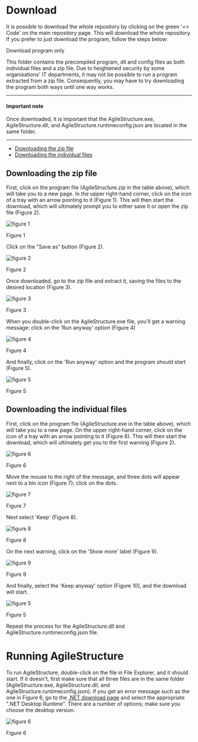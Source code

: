 # Download

It is possible to download the whole repository by clicking on the green '<> Code' on the main repository page. This will download the whole repository. If you prefer to just download the program, follow the steps below:

Download program only

This folder contains the precompiled program, dll and config files as both individual files and a zip file. Due to heightened security by some organisations' IT departments, it may not be possible to run a program extracted from a zip file. Consequently, you may have to try downloading the program both ways until one way works. 

<hr />

#### Important note  

Once downloaded, it is important that the AgileStructure.exe, AgileStructure.dll, and AgileStructure.runtimeconfig.json are located in the same folder. 
<hr />

* [Downloading the zip file](#downloading-the-zip-file)
* [Downloading the individual files](#downloading-the-individual-files)

## Downloading the zip file

First, click on the program file (AgileStructure.zip in the table above), which will take you to a new page. In the upper right-hand corner, click on the icon of a tray with an arrow pointing to it (Figure 1). This will then start the download, which will ultimately prompt you to either save it or open the zip file (Figure 2).

![figure 1](images/figure1.jpg)

Figure 1

Click on the "Save as" button (Figure 2).

![figure 2](images/figure2.jpg)

Figure 2

Once downloaded, go to the zip file and extract it, saving the files to the desired location (Figure 3).

![figure 3](images/figure3.jpg)

Figure 3

When you double-click on the AgileStructure.exe file, you'll get a warning message: click on the 'Run  anyway' option (Figure 4)

![figure 4](images/figure4.jpg)

Figure 4

And finally, click on the 'Run  anyway' option and the program should start (Figure 5).

![figure 5](images/figure5.jpg)

Figure 5

## Downloading the individual files

First, click on the program file (AgileStructure.exe in the table above), which will take you to a new page. On the upper right-hand corner, click on the icon of a tray with an arrow pointing to it (Figure 6). This will then start the download, which will ultimately get you to the first warning (Figure 2).

![figure 6](images/figure6.jpg)

Figure 6

Move the mouse to the right of the message, and three dots will appear next to a bin icon (Figure 7); click on the dots.

![figure 7](images/figure7.jpg)

Figure 7

Next select 'Keep' (Figure 8).

![figure 8](images/figure8.jpg)

Figure 8

On the next warning, click on the 'Show more' label (Figure 9).

![figure 9](images/figure9.jpg)

Figure 9

And finally, select the 'Keep anyway' option (Figure 10), and the download will start.

![figure 5](images/figure10.jpg)

Figure 5

Repeat the process for the AgileStructure.dll and AgileStructure.runtimeconfig.json file.

# Running AgileStructure

To run AgileStructure, double-click on the file in File Explorer, and it should start. If it doesn't, first make sure that all three files are in the same folder (AgileStructure.exe, AgileStructure.dll, and AgileStructure.runtimeconfig.json). If you get an error message such as the one in Figure 6, go to the [.NET download page](https://dotnet.microsoft.com/en-us/download/dotnet/7.0) and select the appropriate ".NET Desktop Runtime". There are a number of options; make sure you choose the desktop version.


![figure 6](images/figure11.jpg)

Figure 6